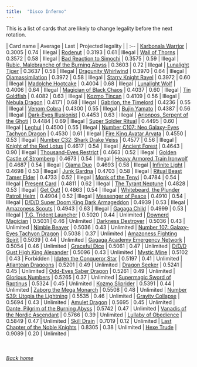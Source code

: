 ```yaml
---
title:  "Disco Inferno"
---
```


This is a list of cards that are likely to change legality before the next rotation.

| Card name | Average | Last | Projected legality |
| :-- |
[Karbonala Warrior](https://db.ygoprodeck.com/card/?search=Karbonala%20Warrior) | 0.3005 | 0.74 | Illegal |
[Rodenut](https://db.ygoprodeck.com/card/?search=Rodenut) | 0.3193 | 0.61 | Illegal |
[Wall of Thorns](https://db.ygoprodeck.com/card/?search=Wall%20of%20Thorns) | 0.3572 | 0.58 | Illegal |
[Bad Reaction to Simochi](https://db.ygoprodeck.com/card/?search=Bad%20Reaction%20to%20Simochi) | 0.3575 | 0.59 | Illegal |
[Rubic, Malebranche of the Burning Abyss](https://db.ygoprodeck.com/card/?search=Rubic,%20Malebranche%20of%20the%20Burning%20Abyss) | 0.3603 | 0.72 | Illegal |
[Lunalight Tiger](https://db.ygoprodeck.com/card/?search=Lunalight%20Tiger) | 0.3637 | 0.58 | Illegal |
[Dragunity Whirlwind](https://db.ygoprodeck.com/card/?search=Dragunity%20Whirlwind) | 0.3970 | 0.64 | Illegal |
[Ojamassimilation](https://db.ygoprodeck.com/card/?search=Ojamassimilation) | 0.3972 | 0.58 | Illegal |
[Starry Knight Rayel](https://db.ygoprodeck.com/card/?search=Starry%20Knight%20Rayel) | 0.3972 | 0.60 | Illegal |
[Madolche Hootcake](https://db.ygoprodeck.com/card/?search=Madolche%20Hootcake) | 0.4004 | 0.68 | Illegal |
[Lunalight Wolf](https://db.ygoprodeck.com/card/?search=Lunalight%20Wolf) | 0.4006 | 0.64 | Illegal |
[Magician of Black Chaos](https://db.ygoprodeck.com/card/?search=Magician%20of%20Black%20Chaos) | 0.4037 | 0.60 | Illegal |
[Tin Goldfish](https://db.ygoprodeck.com/card/?search=Tin%20Goldfish) | 0.4082 | 0.63 | Illegal |
[Kozmo Tincan](https://db.ygoprodeck.com/card/?search=Kozmo%20Tincan) | 0.4109 | 0.56 | Illegal |
[Nebula Dragon](https://db.ygoprodeck.com/card/?search=Nebula%20Dragon) | 0.4171 | 0.68 | Illegal |
[Gabrion, the Timelord](https://db.ygoprodeck.com/card/?search=Gabrion,%20the%20Timelord) | 0.4236 | 0.55 | Illegal |
[Venom Cobra](https://db.ygoprodeck.com/card/?search=Venom%20Cobra) | 0.4300 | 0.55 | Illegal |
[Bujin Yamato](https://db.ygoprodeck.com/card/?search=Bujin%20Yamato) | 0.4387 | 0.56 | Illegal |
[Dark-Eyes Illusionist](https://db.ygoprodeck.com/card/?search=Dark-Eyes%20Illusionist) | 0.4453 | 0.63 | Illegal |
[Arionpos, Serpent of the Ghoti](https://db.ygoprodeck.com/card/?search=Arionpos,%20Serpent%20of%20the%20Ghoti) | 0.4484 | 0.69 | Illegal |
[Super Soldier Ritual](https://db.ygoprodeck.com/card/?search=Super%20Soldier%20Ritual) | 0.4495 | 0.60 | Illegal |
[Leghul](https://db.ygoprodeck.com/card/?search=Leghul) | 0.4500 | 0.55 | Illegal |
[Number C107: Neo Galaxy-Eyes Tachyon Dragon](https://db.ygoprodeck.com/card/?search=Number%20C107:%20Neo%20Galaxy-Eyes%20Tachyon%20Dragon) | 0.4530 | 0.61 | Illegal |
[Fire King Avatar Arvata](https://db.ygoprodeck.com/card/?search=Fire%20King%20Avatar%20Arvata) | 0.4550 | 0.53 | Illegal |
[Number C32: Shark Drake Veiss](https://db.ygoprodeck.com/card/?search=Number%20C32:%20Shark%20Drake%20Veiss) | 0.4577 | 0.56 | Illegal |
[Knight of the Red Lotus](https://db.ygoprodeck.com/card/?search=Knight%20of%20the%20Red%20Lotus) | 0.4617 | 0.54 | Illegal |
[Ancient Forest](https://db.ygoprodeck.com/card/?search=Ancient%20Forest) | 0.4643 | 0.90 | Illegal |
[Thousand-Eyes Restrict](https://db.ygoprodeck.com/card/?search=Thousand-Eyes%20Restrict) | 0.4663 | 0.52 | Illegal |
[Golden Castle of Stromberg](https://db.ygoprodeck.com/card/?search=Golden%20Castle%20of%20Stromberg) | 0.4673 | 0.54 | Illegal |
[Heavy Armored Train Ironwolf](https://db.ygoprodeck.com/card/?search=Heavy%20Armored%20Train%20Ironwolf) | 0.4687 | 0.54 | Illegal |
[Ojama Duo](https://db.ygoprodeck.com/card/?search=Ojama%20Duo) | 0.4693 | 0.58 | Illegal |
[Infinite Light](https://db.ygoprodeck.com/card/?search=Infinite%20Light) | 0.4698 | 0.53 | Illegal |
[Junk Gardna](https://db.ygoprodeck.com/card/?search=Junk%20Gardna) | 0.4703 | 0.58 | Illegal |
[Ritual Beast Tamer Elder](https://db.ygoprodeck.com/card/?search=Ritual%20Beast%20Tamer%20Elder) | 0.4733 | 0.52 | Illegal |
[Monk of the Tenyi](https://db.ygoprodeck.com/card/?search=Monk%20of%20the%20Tenyi) | 0.4784 | 0.54 | Illegal |
[Present Card](https://db.ygoprodeck.com/card/?search=Present%20Card) | 0.4811 | 0.62 | Illegal |
[The Tyrant Neptune](https://db.ygoprodeck.com/card/?search=The%20Tyrant%20Neptune) | 0.4828 | 0.53 | Illegal |
[Get Out!](https://db.ygoprodeck.com/card/?search=Get%20Out!) | 0.4863 | 0.54 | Illegal |
[Whitebeard, the Plunder Patroll Helm](https://db.ygoprodeck.com/card/?search=Whitebeard,%20the%20Plunder%20Patroll%20Helm) | 0.4904 | 0.52 | Illegal |
[Messenger of Peace](https://db.ygoprodeck.com/card/?search=Messenger%20of%20Peace) | 0.4910 | 0.54 | Illegal |
[D/D/D Super Doom King Dark Armageddon](https://db.ygoprodeck.com/card/?search=D/D/D%20Super%20Doom%20King%20Dark%20Armageddon) | 0.4939 | 0.53 | Illegal |
[Amazoness Scouts](https://db.ygoprodeck.com/card/?search=Amazoness%20Scouts) | 0.4943 | 0.63 | Illegal |
[Gagaga Child](https://db.ygoprodeck.com/card/?search=Gagaga%20Child) | 0.4999 | 0.53 | Illegal |
[T.G. Trident Launcher](https://db.ygoprodeck.com/card/?search=T.G.%20Trident%20Launcher) | 0.5020 | 0.44 | Unlimited |
[Downerd Magician](https://db.ygoprodeck.com/card/?search=Downerd%20Magician) | 0.5031 | 0.46 | Unlimited |
[Darkness Destroyer](https://db.ygoprodeck.com/card/?search=Darkness%20Destroyer) | 0.5036 | 0.43 | Unlimited |
[Nimble Beaver](https://db.ygoprodeck.com/card/?search=Nimble%20Beaver) | 0.5036 | 0.43 | Unlimited |
[Number 107: Galaxy-Eyes Tachyon Dragon](https://db.ygoprodeck.com/card/?search=Number%20107:%20Galaxy-Eyes%20Tachyon%20Dragon) | 0.5038 | 0.37 | Unlimited |
[Amazoness Fighting Spirit](https://db.ygoprodeck.com/card/?search=Amazoness%20Fighting%20Spirit) | 0.5039 | 0.44 | Unlimited |
[Gagaga Academy Emergency Network](https://db.ygoprodeck.com/card/?search=Gagaga%20Academy%20Emergency%20Network) | 0.5054 | 0.46 | Unlimited |
[Graceful Dice](https://db.ygoprodeck.com/card/?search=Graceful%20Dice) | 0.5061 | 0.47 | Unlimited |
[D/D/D Gust High King Alexander](https://db.ygoprodeck.com/card/?search=D/D/D%20Gust%20High%20King%20Alexander) | 0.5096 | 0.43 | Unlimited |
[Mystic Mine](https://db.ygoprodeck.com/card/?search=Mystic%20Mine) | 0.5102 | 0.43 | Forbidden |
[Idaten the Conqueror Star](https://db.ygoprodeck.com/card/?search=Idaten%20the%20Conqueror%20Star) | 0.5197 | 0.41 | Unlimited |
[Atlantean Dragoons](https://db.ygoprodeck.com/card/?search=Atlantean%20Dragoons) | 0.5201 | 0.49 | Unlimited |
[Dragon Seeker](https://db.ygoprodeck.com/card/?search=Dragon%20Seeker) | 0.5241 | 0.45 | Unlimited |
[Odd-Eyes Saber Dragon](https://db.ygoprodeck.com/card/?search=Odd-Eyes%20Saber%20Dragon) | 0.5261 | 0.49 | Unlimited |
[Glorious Numbers](https://db.ygoprodeck.com/card/?search=Glorious%20Numbers) | 0.5265 | 0.37 | Unlimited |
[Supermagic Sword of Raptinus](https://db.ygoprodeck.com/card/?search=Supermagic%20Sword%20of%20Raptinus) | 0.5324 | 0.45 | Unlimited |
[Kozmo Sliprider](https://db.ygoprodeck.com/card/?search=Kozmo%20Sliprider) | 0.5391 | 0.44 | Unlimited |
[Zaborg the Mega Monarch](https://db.ygoprodeck.com/card/?search=Zaborg%20the%20Mega%20Monarch) | 0.5508 | 0.48 | Unlimited |
[Number S39: Utopia the Lightning](https://db.ygoprodeck.com/card/?search=Number%20S39:%20Utopia%20the%20Lightning) | 0.5535 | 0.46 | Unlimited |
[Gravity Collapse](https://db.ygoprodeck.com/card/?search=Gravity%20Collapse) | 0.5694 | 0.43 | Unlimited |
[Amulet Dragon](https://db.ygoprodeck.com/card/?search=Amulet%20Dragon) | 0.5695 | 0.45 | Unlimited |
[Dante, Pilgrim of the Burning Abyss](https://db.ygoprodeck.com/card/?search=Dante,%20Pilgrim%20of%20the%20Burning%20Abyss) | 0.5742 | 0.47 | Unlimited |
[Vanadis of the Nordic Ascendant](https://db.ygoprodeck.com/card/?search=Vanadis%20of%20the%20Nordic%20Ascendant) | 0.5766 | 0.39 | Unlimited |
[Lullaby of Obedience](https://db.ygoprodeck.com/card/?search=Lullaby%20of%20Obedience) | 0.5849 | 0.47 | Unlimited |
[Skill Drain](https://db.ygoprodeck.com/card/?search=Skill%20Drain) | 0.7019 | 0.12 | Unlimited |
[Last Chapter of the Noble Knights](https://db.ygoprodeck.com/card/?search=Last%20Chapter%20of%20the%20Noble%20Knights) | 0.8305 | 0.38 | Unlimited |
[Hexe Trude](https://db.ygoprodeck.com/card/?search=Hexe%20Trude) | 0.9089 | 0.20 | Unlimited |

<br>

###### [Back home](index)